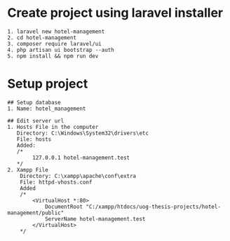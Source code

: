 # Create project using laravel installer
    1. laravel new hotel-management
    2. cd hotel-management
    3. composer require laravel/ui
    4. php artisan ui bootstrap --auth
    5. npm install && npm run dev
# Setup project
    ## Setup database
    1. Name: hotel_management

    ## Edit server url
    1. Hosts File in the computer
       Directory: C:\Windows\System32\drivers\etc
       File: hosts
       Added: 
       /*
            127.0.0.1 hotel-management.test
       */
    2. Xampp File
        Directory: C:\xampp\apache\conf\extra
        File: httpd-vhosts.conf
        Added
        /*
            <VirtualHost *:80>
                DocumentRoot "C:/xampp/htdocs/uog-thesis-projects/hotel-management/public"
                ServerName hotel-management.test
            </VirtualHost>
        */

